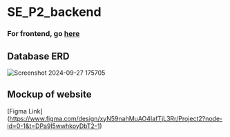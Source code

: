 ﻿# SE_P2_backend
### For frontend, go [here](https://github.com/Noel-Hann/SE_P2_frontend/blob/main/README.md)

## Database ERD
![Screenshot 2024-09-27 175705](https://github.com/user-attachments/assets/8a6f5af0-611b-4628-b998-0219267d4de4)

## Mockup of website
[Figma Link] (https://www.figma.com/design/xyN59nahMuAO4IafTjL3Rr/Project2?node-id=0-1&t=DPa9l5wwhkoyDbT2-1)
